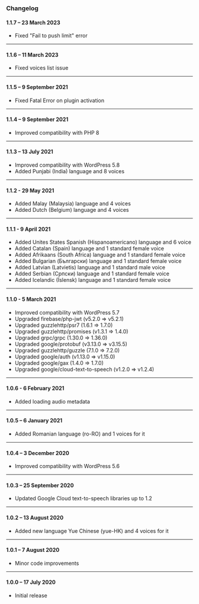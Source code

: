 ### Changelog

#### **1.1.7** – 23 March 2023

+ Fixed "Fail to push limit" error

---

#### **1.1.6** – 11 March 2023

+ Fixed voices list issue

---

#### **1.1.5** – 9 September 2021

+ Fixed Fatal Error on plugin activation

---

#### **1.1.4** – 9 September 2021

+ Improved compatibility with PHP 8

---

#### **1.1.3** – 13 July 2021

+ Improved compatibility with WordPress 5.8
+ Added Punjabi (India) language and 8 voices

---

#### **1.1.2** - 29 May 2021

+ Added Malay (Malaysia) language and 4 voices
+ Added Dutch (Belgium) language and 4 voices

---

#### **1.1.1** - 9 April 2021

+ Added Unites States Spanish (Hispanoamericano) language and 6 voice
+ Added Catalan (Spain) language and 1 standard female voice
+ Added Afrikaans (South Africa) language and 1 standard female voice
+ Added Bulgarian (Български) language and 1 standard female voice
+ Added Latvian (Latvietis) language and 1 standard male voice
+ Added Serbian (Cрпски) language and 1 standard female voice
+ Added Icelandic (Íslensk) language and 1 standard female voice

---

#### **1.1.0** - 5 March 2021

+ Improved compatibility with WordPress 5.7
+ Upgraded firebase/php-jwt (v5.2.0 => v5.2.1)
+ Upgraded guzzlehttp/psr7 (1.6.1 => 1.7.0)
+ Upgraded guzzlehttp/promises (v1.3.1 => 1.4.0)
+ Upgraded grpc/grpc (1.30.0 => 1.36.0)
+ Upgraded google/protobuf (v3.13.0 => v3.15.5)
+ Upgraded guzzlehttp/guzzle (7.1.0 => 7.2.0)
+ Upgraded google/auth (v1.13.0 => v1.15.0)
+ Upgraded google/gax (1.4.0 => 1.7.0)
+ Upgraded google/cloud-text-to-speech (v1.2.0 => v1.2.4)

---

#### **1.0.6** - 6 February 2021

+ Added loading audio metadata

---

#### **1.0.5** – 6 January 2021

+ Added Romanian language (ro-RO) and 1 voices for it

---

#### **1.0.4** – 3 December 2020

+ Improved compatibility with WordPress 5.6

---

#### **1.0.3** – 25 September 2020

+ Updated Google Cloud text-to-speech libraries up to 1.2

---

#### **1.0.2** – 13 August 2020

+ Added new language Yue Chinese (yue-HK) and 4 voices for it

---

#### **1.0.1** – 7 August 2020

+ Minor code improvements

---

#### **1.0.0** – 17 July 2020

+ Initial release
